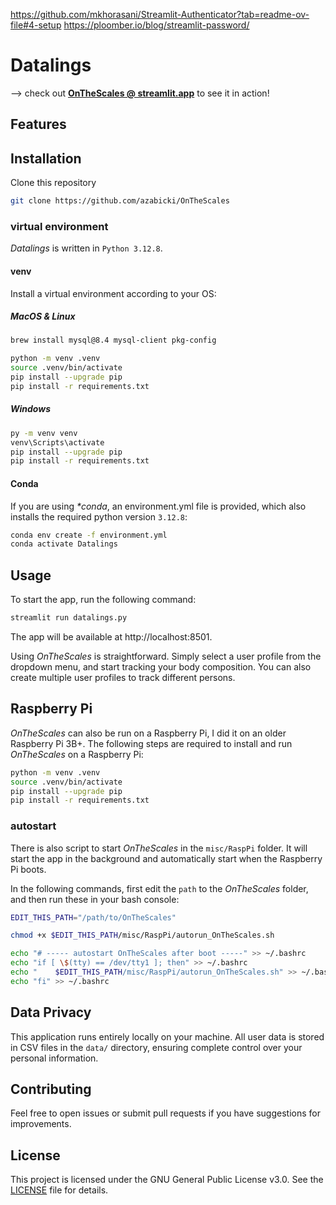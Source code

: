https://github.com/mkhorasani/Streamlit-Authenticator?tab=readme-ov-file#4-setup
https://ploomber.io/blog/streamlit-password/

# Datalings


--> check out [**OnTheScales @ streamlit.app**](https://datalings.streamlit.app/) to see it in action!

## Features


## Installation

Clone this repository

```bash
git clone https://github.com/azabicki/OnTheScales
```

### virtual environment

_Datalings_ is written in `Python 3.12.8`.

#### venv
Install a virtual environment according to your OS:

##### MacOS & Linux

```bash
brew install mysql@8.4 mysql-client pkg-config
```

```bash
python -m venv .venv
source .venv/bin/activate
pip install --upgrade pip
pip install -r requirements.txt
```

##### Windows

```bash
py -m venv venv
venv\Scripts\activate
pip install --upgrade pip
pip install -r requirements.txt
```

#### Conda

If you are using _*conda_, an environment.yml file is provided, which also installs the required python version `3.12.8`:

```bash
conda env create -f environment.yml
conda activate Datalings
```

## Usage

To start the app, run the following command:

```bash
streamlit run datalings.py
```

The app will be available at http://localhost:8501.

Using _OnTheScales_ is straightforward. Simply select a user profile from the dropdown menu, and start tracking your body composition. You can also create multiple user profiles to track different persons.

## Raspberry Pi

_OnTheScales_ can also be run on a Raspberry Pi, I did it on an older Raspberry Pi 3B+. The following steps are required to install and run _OnTheScales_ on a Raspberry Pi:

```bash
python -m venv .venv
source .venv/bin/activate
pip install --upgrade pip
pip install -r requirements.txt
```

### autostart

There is also script to start _OnTheScales_ in the `misc/RaspPi` folder. It will start the app in the background and automatically start when the Raspberry Pi boots.

In the following commands, first edit the `path` to the _OnTheScales_ folder, and then run these in your bash console:

```bash
EDIT_THIS_PATH="/path/to/OnTheScales"

chmod +x $EDIT_THIS_PATH/misc/RaspPi/autorun_OnTheScales.sh

echo "# ----- autostart OnTheScales after boot -----" >> ~/.bashrc
echo "if [ \$(tty) == /dev/tty1 ]; then" >> ~/.bashrc
echo "    $EDIT_THIS_PATH/misc/RaspPi/autorun_OnTheScales.sh" >> ~/.bashrc
echo "fi" >> ~/.bashrc
```

## Data Privacy

This application runs entirely locally on your machine. All user data is stored in CSV files in the `data/` directory, ensuring complete control over your personal information.

## Contributing

Feel free to open issues or submit pull requests if you have suggestions for improvements.

## License

This project is licensed under the GNU General Public License v3.0. See the [LICENSE](LICENSE) file for details.
